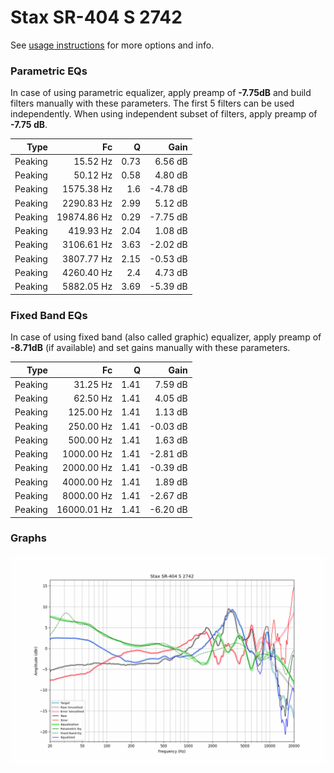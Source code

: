 # Stax SR-404 S 2742
See [usage instructions](https://github.com/jaakkopasanen/AutoEq#usage) for more options and info.

### Parametric EQs
In case of using parametric equalizer, apply preamp of **-7.75dB** and build filters manually
with these parameters. The first 5 filters can be used independently.
When using independent subset of filters, apply preamp of **-7.75 dB**.

| Type    | Fc          |    Q | Gain     |
|--------:|------------:|-----:|---------:|
| Peaking | 15.52 Hz    | 0.73 | 6.56 dB  |
| Peaking | 50.12 Hz    | 0.58 | 4.80 dB  |
| Peaking | 1575.38 Hz  | 1.6  | -4.78 dB |
| Peaking | 2290.83 Hz  | 2.99 | 5.12 dB  |
| Peaking | 19874.86 Hz | 0.29 | -7.75 dB |
| Peaking | 419.93 Hz   | 2.04 | 1.08 dB  |
| Peaking | 3106.61 Hz  | 3.63 | -2.02 dB |
| Peaking | 3807.77 Hz  | 2.15 | -0.53 dB |
| Peaking | 4260.40 Hz  | 2.4  | 4.73 dB  |
| Peaking | 5882.05 Hz  | 3.69 | -5.39 dB |

### Fixed Band EQs
In case of using fixed band (also called graphic) equalizer, apply preamp of **-8.71dB**
(if available) and set gains manually with these parameters.

| Type    | Fc          |    Q | Gain     |
|--------:|------------:|-----:|---------:|
| Peaking | 31.25 Hz    | 1.41 | 7.59 dB  |
| Peaking | 62.50 Hz    | 1.41 | 4.05 dB  |
| Peaking | 125.00 Hz   | 1.41 | 1.13 dB  |
| Peaking | 250.00 Hz   | 1.41 | -0.03 dB |
| Peaking | 500.00 Hz   | 1.41 | 1.63 dB  |
| Peaking | 1000.00 Hz  | 1.41 | -2.81 dB |
| Peaking | 2000.00 Hz  | 1.41 | -0.39 dB |
| Peaking | 4000.00 Hz  | 1.41 | 1.89 dB  |
| Peaking | 8000.00 Hz  | 1.41 | -2.67 dB |
| Peaking | 16000.01 Hz | 1.41 | -6.20 dB |

### Graphs
![](./Stax%20SR-404%20S%202742.png)